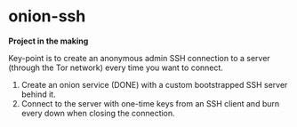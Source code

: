 # onion-ssh

**Project in the making**

Key-point is to create an anonymous admin SSH connection to a server (through the Tor network) every time you want to connect.
1. Create an onion service (DONE) with a custom bootstrapped SSH server behind it.
2. Connect to the server with one-time keys from an SSH client and burn every down when closing the connection.


